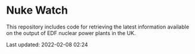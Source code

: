 # Nuke Watch

This repository includes code for retrieving the latest information available on the output of EDF nuclear power plants in the UK.

Last updated: 2022-02-08 02:24